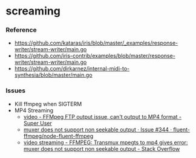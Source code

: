 screaming
=========
### Reference
- https://github.com/kataras/iris/blob/master/_examples/response-writer/stream-writer/main.go
- https://github.com/iris-contrib/examples/blob/master/response-writer/stream-writer/main.go
- https://github.com/dirkarnez/internal-midi-to-synthesia/blob/master/main.go

### Issues
- Kill ffmpeg when SIGTERM
- MP4 Streaming
  - [video - FFMpeg FTP output issue, can't output to MP4 format - Super User](https://superuser.com/questions/663872/ffmpeg-ftp-output-issue-cant-output-to-mp4-format)
  - [muxer does not support non seekable output · Issue #344 · fluent-ffmpeg/node-fluent-ffmpeg](https://github.com/fluent-ffmpeg/node-fluent-ffmpeg/issues/344)
  - [video streaming - FFMPEG: Transmux mpegts to mp4 gives error: muxer does not support non seekable output - Stack Overflow](https://stackoverflow.com/questions/34123272/ffmpeg-transmux-mpegts-to-mp4-gives-error-muxer-does-not-support-non-seekable)
